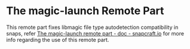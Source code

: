 # The magic-launch Remote Part
This remote part fixes libmagic file type autodetection compatibility in 
snaps, refer [The magic-launch remote part - doc - snapcraft.io](https://forum.snapcraft.io/t/the-magic-launch-remote-part/8906) for more info regarding the use of this remote part.
